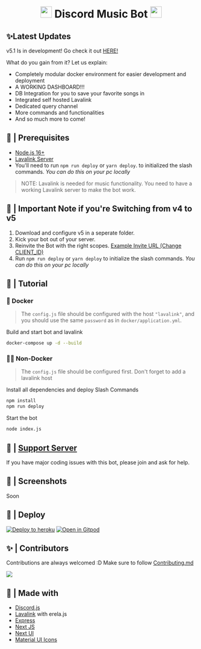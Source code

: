 <h1 align="center"><img src="./assets/logo.gif" width="30px"> Discord Music Bot <img src="./assets/logo.gif" width="30px"></h1>

## ✨Latest Updates

v5.1 Is in development! Go check it out [HERE!](https://github.com/wtfnotavailable/Discord-MusicBot)

What do you gain from it? Let us explain:
 - Completely modular docker environment for easier development and deployment
 - A WORKING DASHBOARD!!!
 - DB Integration for you to save your favorite songs in
 - Integrated self hosted Lavalink
 - Dedicated query channel
 - More commands and functionalities
 - And so much more to come!

## 🚧 | Prerequisites

- [Node.js 16+](https://nodejs.org/en/download/)
- [Lavalink Server](https://code.darrennathanael.com/how-to-lavalink)
- You'll need to run `npm run deploy` or `yarn deploy`. to initialized the slash commands. _You can do this on your pc
  locally_

> NOTE: Lavalink is needed for music functionality. You need to have a working Lavalink server to make the bot work.

## 📝 | Important Note if you're Switching from v4 to v5

1. Download and configure v5 in a seperate folder.
2. Kick your bot out of your server.
3. Reinvite the Bot with the right
   scopes. [Example Invite URL (Change CLIENT_ID)](https://discord.com/oauth2/authorize?client_id=CLIENT_ID&permissions=277083450689&scope=bot%20applications.commands)
4. Run `npm run deploy` or `yarn deploy` to initialize the slash commands. _You can do this on your pc locally_

## 📝 | Tutorial

### 🐳 Docker
> The `config.js` file should be configured with the host `"lavalink"`, and you should use the same `password` as in `docker/application.yml`.

Build and start bot and lavalink
```sh
docker-compose up -d --build
```
### 💪🏻 Non-Docker
> The `config.js` file should be configured first. Don't forget to add a lavalink host

Install all dependencies and deploy Slash Commands
```sh
npm install
npm run deploy
```
Start the bot
```sh
node index.js
```

## 📝 | [Support Server](https://discord.gg/sbySMS7m3v)

If you have major coding issues with this bot, please join and ask for help.

## 📸 | Screenshots

Soon

## 🚀 | Deploy

[![Deploy to heroku](https://www.herokucdn.com/deploy/button.svg)](https://heroku.com/deploy?template=https://github.com/SudhanPlayz/Discord-MusicBot/tree/v5)
[![Open in Gitpod](https://camo.githubusercontent.com/76e60919474807718793857d8eb615e7a50b18b04050577e5a35c19421f260a3/68747470733a2f2f676974706f642e696f2f627574746f6e2f6f70656e2d696e2d676974706f642e737667)](https://gitpod.io/#https://github.com/SudhanPlayz/Discord-MusicBot/tree/v5)

## ✨ | Contributors

Contributions are always welcomed :D Make sure to follow [Contributing.md](/CONTRIBUTING.md)

<a href="https://github.com/SudhanPlayz/Discord-MusicBot/graphs/contributors">
  <img src="https://contributors-img.web.app/image?repo=SudhanPlayz/Discord-MusicBot" />
</a>

## 🌟 | Made with

- [Discord.js](https://discord.js.org/)
- [Lavalink](https://github.com/freyacodes/Lavalink) with erela.js
- [Express](https://expressjs.com/)
- [Next JS](https://nextjs.org/)
- [Next UI](https://nextui.org)
- [Material UI Icons](https://mui.com/material-ui/material-icons/)
